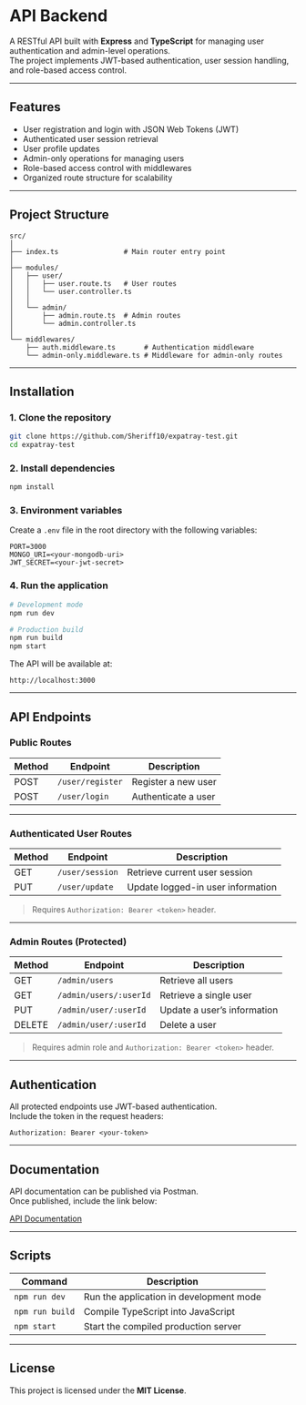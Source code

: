 # API Backend

A RESTful API built with **Express** and **TypeScript** for managing user authentication and admin-level operations.  
The project implements JWT-based authentication, user session handling, and role-based access control.

---

## Features

- User registration and login with JSON Web Tokens (JWT)
- Authenticated user session retrieval
- User profile updates
- Admin-only operations for managing users
- Role-based access control with middlewares
- Organized route structure for scalability

---

## Project Structure

```
src/
│
├── index.ts                # Main router entry point
│
├── modules/
│   ├── user/
│   │   ├── user.route.ts   # User routes
│   │   └── user.controller.ts
│   │
│   └── admin/
│       ├── admin.route.ts  # Admin routes
│       └── admin.controller.ts
│
└── middlewares/
    ├── auth.middleware.ts       # Authentication middleware
    └── admin-only.middleware.ts # Middleware for admin-only routes
```

---

## Installation

### 1. Clone the repository

```bash
git clone https://github.com/Sheriff10/expatray-test.git
cd expatray-test
```

### 2. Install dependencies

```bash
npm install
```

### 3. Environment variables

Create a `.env` file in the root directory with the following variables:

```env
PORT=3000
MONGO_URI=<your-mongodb-uri>
JWT_SECRET=<your-jwt-secret>
```

### 4. Run the application

```bash
# Development mode
npm run dev

# Production build
npm run build
npm start
```

The API will be available at:

```
http://localhost:3000
```

---

## API Endpoints

### Public Routes

| Method | Endpoint         | Description         |
| ------ | ---------------- | ------------------- |
| POST   | `/user/register` | Register a new user |
| POST   | `/user/login`    | Authenticate a user |

---

### Authenticated User Routes

| Method | Endpoint        | Description                       |
| ------ | --------------- | --------------------------------- |
| GET    | `/user/session` | Retrieve current user session     |
| PUT    | `/user/update`  | Update logged-in user information |

> Requires `Authorization: Bearer <token>` header.

---

### Admin Routes (Protected)

| Method | Endpoint               | Description                 |
| ------ | ---------------------- | --------------------------- |
| GET    | `/admin/users`         | Retrieve all users          |
| GET    | `/admin/users/:userId` | Retrieve a single user      |
| PUT    | `/admin/user/:userId`  | Update a user’s information |
| DELETE | `/admin/user/:userId`  | Delete a user               |

> Requires admin role and `Authorization: Bearer <token>` header.

---

## Authentication

All protected endpoints use JWT-based authentication.  
Include the token in the request headers:

```
Authorization: Bearer <your-token>
```

---

## Documentation

API documentation can be published via Postman.  
Once published, include the link below:

[API Documentation](https://ballistic-7944.postman.co/workspace/Team-Workspace~6504b1c0-ead1-4ae6-8e52-2d57f2c46d2d/collection/11580726-9313a624-2adf-480c-981f-ad2441bcb79c?action=share&creator=11580726&active-environment=11580726-00bf1836-20fc-43fa-ab9d-a2f09798d042)

---

## Scripts

| Command         | Description                             |
| --------------- | --------------------------------------- |
| `npm run dev`   | Run the application in development mode |
| `npm run build` | Compile TypeScript into JavaScript      |
| `npm start`     | Start the compiled production server    |

---

## License

This project is licensed under the **MIT License**.
